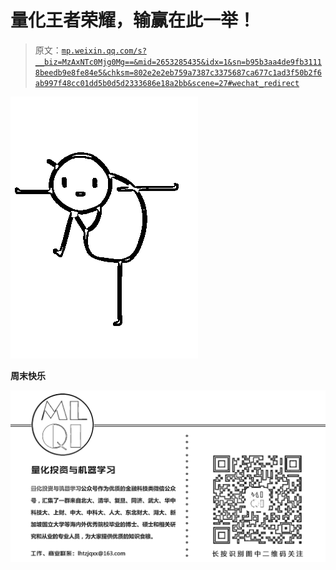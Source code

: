 # 量化王者荣耀，输赢在此一举！

> 原文：[`mp.weixin.qq.com/s?__biz=MzAxNTc0Mjg0Mg==&mid=2653285435&idx=1&sn=b95b3aa4de9fb31118beedb9e8fe84e5&chksm=802e2e2eb759a7387c3375687ca677c1ad3f50b2f6ab997f48cc01dd5b0d5d2333686e18a2bb&scene=27#wechat_redirect`](http://mp.weixin.qq.com/s?__biz=MzAxNTc0Mjg0Mg==&mid=2653285435&idx=1&sn=b95b3aa4de9fb31118beedb9e8fe84e5&chksm=802e2e2eb759a7387c3375687ca677c1ad3f50b2f6ab997f48cc01dd5b0d5d2333686e18a2bb&scene=27#wechat_redirect)

![](img/3d7a5dcf5a6ed975ab2d0c512fac37f5.png)

**周末快乐**

![](img/75adf94249ccd19cd678f27528ec406b.png)